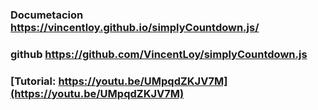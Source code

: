 

### Documetacion https://vincentloy.github.io/simplyCountdown.js/
### github https://github.com/VincentLoy/simplyCountdown.js

### [Tutorial: https://youtu.be/UMpqdZKJV7M](https://youtu.be/UMpqdZKJV7M)